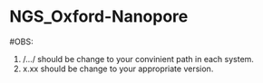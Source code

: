 # NGS_Oxford-Nanopore
#OBS:
1. /.../ should be change to your convinient path in each system.
2. x.xx should be change to your appropriate version.
